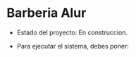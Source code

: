 <h1> Barberia Alur</h1>

- Estado del proyecto: En construccion.

- Para ejecutar el sistema, debes poner:


```npm install react 
